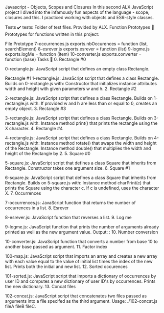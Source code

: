 Javascript - Objects, Scopes and Closures In this second ALX JavaScript project I dived into the infamously fun aspects of the language - scope, closures and this. I practiced working with objects and ES6-style classes.

Tests ✔️ tests: Folder of test files. Provided by ALX. Function Prototypes 💾 Prototypes for functions written in this project:

File Prototype 7-occurrences.js exports.nbOccurences = function (list, searchElement) 8-esrever.js exports.esrever = function (list) 9-logme.js exports.logMe = function (item) 10-converter.js exports.converter = function (base) Tasks 📃 0. Rectangle #0

0-rectangle.js: JavaScript script that defines an empty class Rectangle.

Rectangle #1
1-rectangle.js: JavaScript script that defines a class Rectangle. Builds on 0-rectangle.js with: Constructor that initializes instance attributes width and height with given parameters w and h. 2. Rectangle #2

2-rectangle.js: JavaScript script that defines a class Rectangle. Builds on 1-rectangle.js with: If provided w and h are less than or equal to 0, creates an empty object. 3. Rectangle #3

3-rectangle.js: JavaScript script that defines a class Rectangle. Builds on 3-rectangle.js with: Instance method print() that prints the rectangle using the X character. 4. Rectangle #4

4-rectangle.js: JavaScript script that defines a class Rectangle. Builds on 4-rectangle.js with: Instance method rotate() that swaps the width and height of the Rectangle. Instance method double() that multiplies the width and height of the Rectangle by 2. 5. Square #0

5-square.js: JavaScript script that defines a class Square that inherits from Rectangle. Constructor takes one argument size. 6. Square #1

6-square.js: JavaScript script that defines a class Square that inherits from Rectangle. Builds on 5-square.js with: Instance method charPrint(c) that prints the Square using the character c. If c is undefined, uses the character X. 7. Occurrences

7-occurrences.js: JavaScript function that returns the number of occurrences in a list. 8. Esrever

8-esrever.js: JavaScript function that reverses a list. 9. Log me

9-logme.js: JavaScript function that prints the number of arguments already printed as well as the new argument value. Output: : 10. Number conversion

10-converter.js: JavaScript function that converts a number from base 10 to another base passed as argument. 11. Factor index

100-map.js: JavaScript script that imports an array and creates a new array with each value equal to the value of initial list times the index of the new list. Prints both the initial and new list. 12. Sorted occurences

101-sorted.js: JavaScript script that imports a dictionary of occurrences by user ID and computes a new dictionary of user ID's by occurrences. Prints the new dictionary. 13. Concat files

102-concat.js: JavaScript script that concatenates two files passed as arguments into a file specifed as the third argument. Usage: ./102-concat.js fileA fileB fileC.
